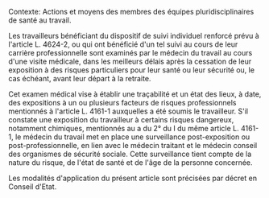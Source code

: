Contexte: Actions et moyens des membres des équipes pluridisciplinaires de santé au travail.

Les travailleurs bénéficiant du dispositif de suivi individuel renforcé prévu à l'article L. 4624-2, ou qui ont bénéficié d'un tel suivi au cours de leur carrière professionnelle sont examinés par le médecin du travail au cours d'une visite médicale, dans les meilleurs délais après la cessation de leur exposition à des risques particuliers pour leur santé ou leur sécurité ou, le cas échéant, avant leur départ à la retraite.

Cet examen médical vise à établir une traçabilité et un état des lieux, à date, des expositions à un ou plusieurs facteurs de risques professionnels mentionnés à l'article L. 4161-1 auxquelles a été soumis le travailleur. S'il constate une exposition du travailleur à certains risques dangereux, notamment chimiques, mentionnés au a du 2° du I du même article L. 4161-1, le médecin du travail met en place une surveillance post-exposition ou post-professionnelle, en lien avec le médecin traitant et le médecin conseil des organismes de sécurité sociale. Cette surveillance tient compte de la nature du risque, de l'état de santé et de l'âge de la personne concernée.

Les modalités d'application du présent article sont précisées par décret en Conseil d'Etat.